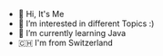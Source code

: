 - 👋 Hi, It's Me
- 👀 I’m interested in different Topics :)
- 🌱 I’m currently learning Java
- 🇨🇭  I'm from Switzerland

<!---
Severinboegli/Severinboegli is a ✨ special ✨ repository because its `README.md` (this file) appears on your GitHub profile.
You can click the Preview link to take a look at your changes.
--->
